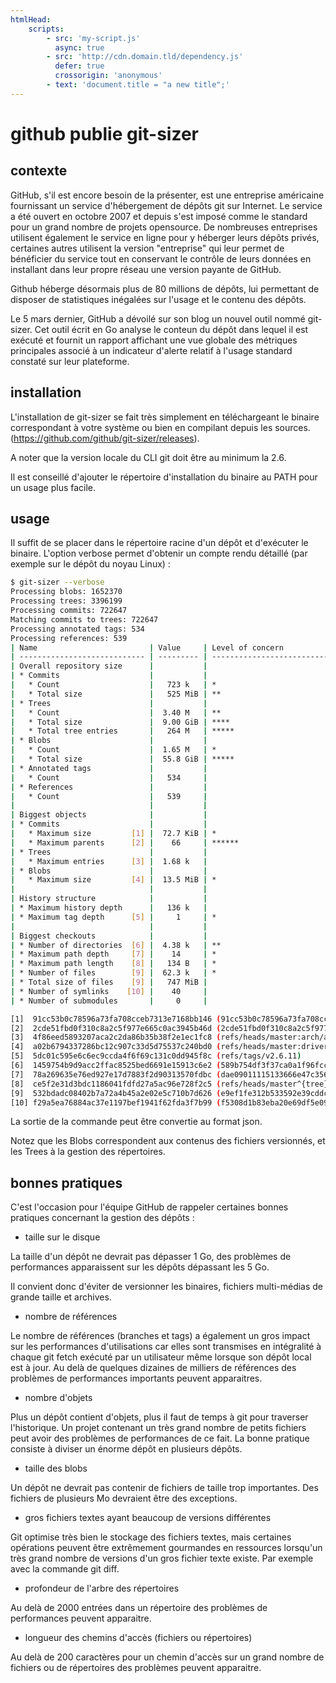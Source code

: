 ```yaml
---
htmlHead:
    scripts:
        - src: 'my-script.js'
          async: true
        - src: 'http://cdn.domain.tld/dependency.js'
          defer: true
          crossorigin: 'anonymous'
        - text: 'document.title = "a new title";'
---
```


# github publie git-sizer

## contexte

GitHub, s'il est encore besoin de la présenter, est une entreprise américaine fournissant un service d'hébergement de
dépôts git sur Internet. Le service a été ouvert en octobre 2007 et depuis s'est imposé comme le standard pour un 
grand nombre de projets opensource. De nombreuses entreprises utilisent également le service en ligne pour y héberger
leurs dépôts privés, certaines autres utilisent la version "entreprise" qui leur permet de bénéficier du service
tout en conservant le contrôle de leurs données en installant dans leur propre réseau une version payante de GitHub.

Github héberge désormais plus de 80 millions de dépôts, lui permettant de disposer de statistiques inégalées sur l'usage
et le contenu des dépôts.
 
Le 5 mars dernier, GitHub a dévoilé sur son blog un nouvel outil nommé git-sizer. Cet outil écrit en Go analyse le conteun
du dépôt dans lequel il est exécuté et fournit un rapport affichant une vue globale des métriques principales associé à
un indicateur d'alerte relatif à l'usage standard constaté sur leur plateforme.

## installation

L'installation de git-sizer se fait très simplement en téléchargeant le binaire correspondant à votre système ou bien
en compilant depuis les sources. (https://github.com/github/git-sizer/releases).

A noter que la version locale du CLI git doit être au minimum la 2.6.

Il est conseillé d'ajouter le répertoire d'installation du binaire au PATH pour un usage plus facile.

## usage

Il suffit de se placer dans le répertoire racine d'un dépôt et d'exécuter le binaire. L'option verbose permet d'obtenir 
un compte rendu détaillé (par exemple sur le dépôt du noyau Linux) :

```bash
$ git-sizer --verbose
Processing blobs: 1652370
Processing trees: 3396199
Processing commits: 722647
Matching commits to trees: 722647
Processing annotated tags: 534
Processing references: 539
| Name                         | Value     | Level of concern               |
| ---------------------------- | --------- | ------------------------------ |
| Overall repository size      |           |                                |
| * Commits                    |           |                                |
|   * Count                    |   723 k   | *                              |
|   * Total size               |   525 MiB | **                             |
| * Trees                      |           |                                |
|   * Count                    |  3.40 M   | **                             |
|   * Total size               |  9.00 GiB | ****                           |
|   * Total tree entries       |   264 M   | *****                          |
| * Blobs                      |           |                                |
|   * Count                    |  1.65 M   | *                              |
|   * Total size               |  55.8 GiB | *****                          |
| * Annotated tags             |           |                                |
|   * Count                    |   534     |                                |
| * References                 |           |                                |
|   * Count                    |   539     |                                |
|                              |           |                                |
| Biggest objects              |           |                                |
| * Commits                    |           |                                |
|   * Maximum size         [1] |  72.7 KiB | *                              |
|   * Maximum parents      [2] |    66     | ******                         |
| * Trees                      |           |                                |
|   * Maximum entries      [3] |  1.68 k   |                                |
| * Blobs                      |           |                                |
|   * Maximum size         [4] |  13.5 MiB | *                              |
|                              |           |                                |
| History structure            |           |                                |
| * Maximum history depth      |   136 k   |                                |
| * Maximum tag depth      [5] |     1     | *                              |
|                              |           |                                |
| Biggest checkouts            |           |                                |
| * Number of directories  [6] |  4.38 k   | **                             |
| * Maximum path depth     [7] |    14     | *                              |
| * Maximum path length    [8] |   134 B   | *                              |
| * Number of files        [9] |  62.3 k   | *                              |
| * Total size of files    [9] |   747 MiB |                                |
| * Number of symlinks    [10] |    40     |                                |
| * Number of submodules       |     0     |                                |

[1]  91cc53b0c78596a73fa708cceb7313e7168bb146 (91cc53b0c78596a73fa708cceb7313e7168bb146)
[2]  2cde51fbd0f310c8a2c5f977e665c0ac3945b46d (2cde51fbd0f310c8a2c5f977e665c0ac3945b46d)
[3]  4f86eed5893207aca2c2da86b35b38f2e1ec1fc8 (refs/heads/master:arch/arm/boot/dts)
[4]  a02b6794337286bc12c907c33d5d75537c240bd0 (refs/heads/master:drivers/gpu/drm/amd/include/asic_reg/vega10/NBIO/nbio_6_1_sh_mask.h)
[5]  5dc01c595e6c6ec9ccda4f6f69c131c0dd945f8c (refs/tags/v2.6.11)
[6]  1459754b9d9acc2ffac8525bed6691e15913c6e2 (589b754df3f37ca0a1f96fccde7f91c59266f38a^{tree})
[7]  78a269635e76ed927e17d7883f2d90313570fdbc (dae09011115133666e47c35673c0564b0a702db7^{tree})
[8]  ce5f2e31d3bdc1186041fdfd27a5ac96e728f2c5 (refs/heads/master^{tree})
[9]  532bdadc08402b7a72a4b45a2e02e5c710b7d626 (e9ef1fe312b533592e39cddc1327463c30b0ed8d^{tree})
[10] f29a5ea76884ac37e1197bef1941f62fda3f7b99 (f5308d1b83eba20e69df5e0926ba7257c8dd9074^{tree})
```

La sortie de la commande peut être convertie au format json.

Notez que les Blobs correspondent aux contenus des fichiers versionnés, et les Trees à la gestion des répertoires.

## bonnes pratiques

C'est l'occasion pour l'équipe GitHub de rappeler certaines bonnes pratiques concernant la gestion des dépôts :

- taille sur le disque

La taille d'un dépôt ne devrait pas dépasser 1 Go, des problèmes de performances apparaissent sur les dépôts dépassant les 5 Go.

Il convient donc d'éviter de versionner les binaires, fichiers multi-médias de grande taille et archives.

- nombre de références

Le nombre de références (branches et tags) a également un gros impact sur les performances d'utilisations car elles sont 
transmises en intégralité à chaque git fetch <remote> exécuté par un utilisateur même lorsque son dépôt local est à jour.
Au delà de quelques dizaines de milliers de références des problèmes de performances importants peuvent apparaitres.

- nombre d'objets

Plus un dépôt contient d'objets, plus il faut de temps à git pour traverser l'historique. Un projet contenant un très grand
nombre de petits fichiers peut avoir des problèmes de performances de ce fait.
La bonne pratique consiste à diviser un énorme dépôt en plusieurs dépôts.

- taille des blobs

Un dépôt ne devrait pas contenir de fichiers de taille trop importantes. Des fichiers de plusieurs Mo devraient être
des exceptions.

- gros fichiers textes ayant beaucoup de versions différentes

Git optimise très bien le stockage des fichiers textes, mais certaines opérations peuvent être extrêmement gourmandes
en ressources lorsqu'un très grand nombre de versions d'un gros fichier texte existe. Par exemple avec la commande git diff.

- profondeur de l'arbre des répertoires

Au delà de 2000 entrées dans un répertoire des problèmes de performances peuvent apparaitre.

- longueur des chemins d'accès (fichiers ou répertoires)

Au delà de 200 caractères pour un chemin d'accès sur un grand nombre de fichiers ou de répertoires des problèmes peuvent apparaitre.
